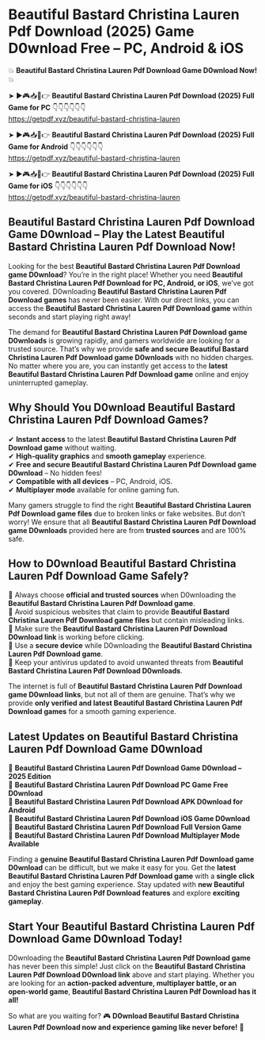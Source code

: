 # Beautiful Bastard Christina Lauren Pdf Download (2025) Game D0wnload Free – PC, Android & iOS

💥 **Beautiful Bastard Christina Lauren Pdf Download Game D0wnload Now!** 💥  

➤ ►🎮📥📱👉 **Beautiful Bastard Christina Lauren Pdf Download (2025) Full Game for PC** 👇👇👇👇👇👇  
https://getpdf.xyz/beautiful-bastard-christina-lauren  

➤ ►🎮📥📱👉 **Beautiful Bastard Christina Lauren Pdf Download (2025) Full Game for Android** 👇👇👇👇👇👇  
https://getpdf.xyz/beautiful-bastard-christina-lauren  

➤ ►🎮📥📱👉 **Beautiful Bastard Christina Lauren Pdf Download (2025) Full Game for iOS** 👇👇👇👇👇👇  
https://getpdf.xyz/beautiful-bastard-christina-lauren  

## Beautiful Bastard Christina Lauren Pdf Download Game D0wnload – Play the Latest Beautiful Bastard Christina Lauren Pdf Download Now!

Looking for the best **Beautiful Bastard Christina Lauren Pdf Download game D0wnload**? You’re in the right place! Whether you need **Beautiful Bastard Christina Lauren Pdf Download for PC, Android, or iOS**, we’ve got you covered. D0wnloading **Beautiful Bastard Christina Lauren Pdf Download games** has never been easier. With our direct links, you can access the **Beautiful Bastard Christina Lauren Pdf Download game** within seconds and start playing right away!  

The demand for **Beautiful Bastard Christina Lauren Pdf Download game D0wnloads** is growing rapidly, and gamers worldwide are looking for a trusted source. That’s why we provide **safe and secure Beautiful Bastard Christina Lauren Pdf Download game D0wnloads** with no hidden charges. No matter where you are, you can instantly get access to the **latest Beautiful Bastard Christina Lauren Pdf Download game** online and enjoy uninterrupted gameplay.  

## **Why Should You D0wnload Beautiful Bastard Christina Lauren Pdf Download Games?**  

✔ **Instant access** to the latest **Beautiful Bastard Christina Lauren Pdf Download game** without waiting.  
✔ **High-quality graphics** and **smooth gameplay** experience.  
✔ **Free and secure Beautiful Bastard Christina Lauren Pdf Download game D0wnload** – No hidden fees!  
✔ **Compatible with all devices** – PC, Android, iOS.  
✔ **Multiplayer mode** available for online gaming fun.  

Many gamers struggle to find the right **Beautiful Bastard Christina Lauren Pdf Download game files** due to broken links or fake websites. But don’t worry! We ensure that all **Beautiful Bastard Christina Lauren Pdf Download game D0wnloads** provided here are from **trusted sources** and are 100% safe.  

## **How to D0wnload Beautiful Bastard Christina Lauren Pdf Download Game Safely?**  

📌 Always choose **official and trusted sources** when D0wnloading the **Beautiful Bastard Christina Lauren Pdf Download game**.  
📌 Avoid suspicious websites that claim to provide **Beautiful Bastard Christina Lauren Pdf Download game files** but contain misleading links.  
📌 Make sure the **Beautiful Bastard Christina Lauren Pdf Download D0wnload link** is working before clicking.  
📌 Use a **secure device** while D0wnloading the **Beautiful Bastard Christina Lauren Pdf Download game**.  
📌 Keep your antivirus updated to avoid unwanted threats from **Beautiful Bastard Christina Lauren Pdf Download D0wnloads**.  

The internet is full of **Beautiful Bastard Christina Lauren Pdf Download game D0wnload links**, but not all of them are genuine. That’s why we provide **only verified and latest Beautiful Bastard Christina Lauren Pdf Download games** for a smooth gaming experience.  

## **Latest Updates on Beautiful Bastard Christina Lauren Pdf Download Game D0wnload**  

🔹 **Beautiful Bastard Christina Lauren Pdf Download Game D0wnload – 2025 Edition**  
🔹 **Beautiful Bastard Christina Lauren Pdf Download PC Game Free D0wnload**  
🔹 **Beautiful Bastard Christina Lauren Pdf Download APK D0wnload for Android**  
🔹 **Beautiful Bastard Christina Lauren Pdf Download iOS Game D0wnload**  
🔹 **Beautiful Bastard Christina Lauren Pdf Download Full Version Game**  
🔹 **Beautiful Bastard Christina Lauren Pdf Download Multiplayer Mode Available**  

Finding a **genuine Beautiful Bastard Christina Lauren Pdf Download game D0wnload** can be difficult, but we make it easy for you. Get the **latest Beautiful Bastard Christina Lauren Pdf Download game** with a **single click** and enjoy the best gaming experience. Stay updated with **new Beautiful Bastard Christina Lauren Pdf Download features** and explore **exciting gameplay**.  

## **Start Your Beautiful Bastard Christina Lauren Pdf Download Game D0wnload Today!**  

D0wnloading the **Beautiful Bastard Christina Lauren Pdf Download game** has never been this simple! Just click on the **Beautiful Bastard Christina Lauren Pdf Download D0wnload link** above and start playing. Whether you are looking for an **action-packed adventure, multiplayer battle, or an open-world game**, **Beautiful Bastard Christina Lauren Pdf Download has it all!**  

So what are you waiting for? 🎮 **D0wnload Beautiful Bastard Christina Lauren Pdf Download now and experience gaming like never before!** 🚀  